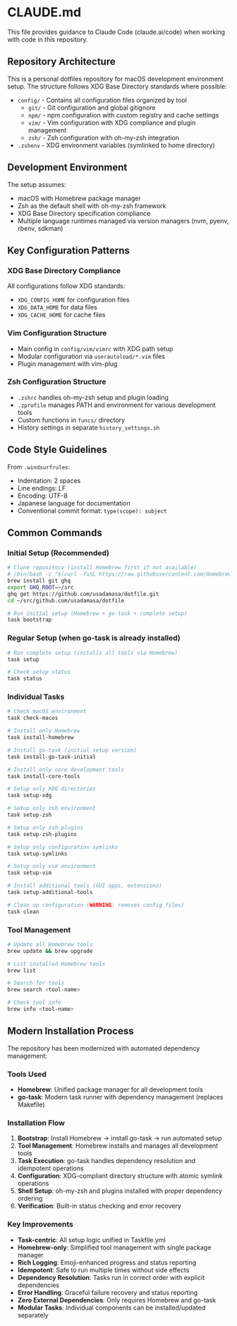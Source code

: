 # CLAUDE.md

This file provides guidance to Claude Code (claude.ai/code) when working with code in this repository.

## Repository Architecture

This is a personal dotfiles repository for macOS development environment setup. The structure follows XDG Base Directory standards where possible:

- `config/` - Contains all configuration files organized by tool
  - `git/` - Git configuration and global gitignore
  - `npm/` - npm configuration with custom registry and cache settings
  - `vim/` - Vim configuration with XDG compliance and plugin management
  - `zsh/` - Zsh configuration with oh-my-zsh integration
- `.zshenv` - XDG environment variables (symlinked to home directory)

## Development Environment

The setup assumes:
- macOS with Homebrew package manager
- Zsh as the default shell with oh-my-zsh framework
- XDG Base Directory specification compliance
- Multiple language runtimes managed via version managers (nvm, pyenv, rbenv, sdkman)

## Key Configuration Patterns

### XDG Base Directory Compliance
All configurations follow XDG standards:
- `XDG_CONFIG_HOME` for configuration files
- `XDG_DATA_HOME` for data files  
- `XDG_CACHE_HOME` for cache files

### Vim Configuration Structure
- Main config in `config/vim/vimrc` with XDG path setup
- Modular configuration via `userautoload/*.vim` files
- Plugin management with vim-plug

### Zsh Configuration Structure
- `.zshrc` handles oh-my-zsh setup and plugin loading
- `.zprofile` manages PATH and environment for various development tools
- Custom functions in `funcs/` directory
- History settings in separate `history_settings.sh`

## Code Style Guidelines

From `.windsurfrules`:
- Indentation: 2 spaces
- Line endings: LF
- Encoding: UTF-8
- Japanese language for documentation
- Conventional commit format: `type(scope): subject`

## Common Commands

### Initial Setup (Recommended)
```sh
# Clone repository (install Homebrew first if not available)
# /bin/bash -c "$(curl -fsSL https://raw.githubusercontent.com/Homebrew/install/HEAD/install.sh)"
brew install git ghq
export GHQ_ROOT=~/src
ghq get https://github.com/usadamasa/dotfile.git
cd ~/src/github.com/usadamasa/dotfile

# Run initial setup (Homebrew + go-task + complete setup)
task bootstrap
```

### Regular Setup (when go-task is already installed)
```sh
# Run complete setup (installs all tools via Homebrew)
task setup

# Check setup status
task status
```

### Individual Tasks
```sh
# Check macOS environment
task check-macos

# Install only Homebrew
task install-homebrew

# Install go-task (initial setup version)
task install-go-task-initial

# Install only core development tools
task install-core-tools

# Setup only XDG directories
task setup-xdg

# Setup only zsh environment
task setup-zsh

# Setup only zsh plugins
task setup-zsh-plugins

# Setup only configuration symlinks
task setup-symlinks

# Setup only vim environment
task setup-vim

# Install additional tools (GUI apps, extensions)
task setup-additional-tools

# Clean up configuration (WARNING: removes config files)
task clean
```

### Tool Management
```sh
# Update all Homebrew tools
brew update && brew upgrade

# List installed Homebrew tools
brew list

# Search for tools
brew search <tool-name>

# Check tool info
brew info <tool-name>
```

## Modern Installation Process

The repository has been modernized with automated dependency management:

### Tools Used
- **Homebrew**: Unified package manager for all development tools
- **go-task**: Modern task runner with dependency management (replaces Makefile)

### Installation Flow
1. **Bootstrap**: Install Homebrew → install go-task → run automated setup
2. **Tool Management**: Homebrew installs and manages all development tools
3. **Task Execution**: go-task handles dependency resolution and idempotent operations
4. **Configuration**: XDG-compliant directory structure with atomic symlink operations
5. **Shell Setup**: oh-my-zsh and plugins installed with proper dependency ordering
6. **Verification**: Built-in status checking and error recovery

### Key Improvements
- **Task-centric**: All setup logic unified in Taskfile.yml
- **Homebrew-only**: Simplified tool management with single package manager
- **Rich Logging**: Emoji-enhanced progress and status reporting
- **Idempotent**: Safe to run multiple times without side effects
- **Dependency Resolution**: Tasks run in correct order with explicit dependencies
- **Error Handling**: Graceful failure recovery and status reporting
- **Zero External Dependencies**: Only requires Homebrew and go-task
- **Modular Tasks**: Individual components can be installed/updated separately